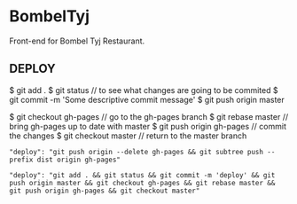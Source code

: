 # BombelTyj
  Front-end for Bombel Tyj Restaurant.


## DEPLOY
$ git add .
$ git status // to see what changes are going to be commited
$ git commit -m 'Some descriptive commit message'
$ git push origin master

$ git checkout gh-pages // go to the gh-pages branch
$ git rebase master // bring gh-pages up to date with master
$ git push origin gh-pages // commit the changes
$ git checkout master // return to the master branch


<!-- OLD -->
    "deploy": "git push origin --delete gh-pages && git subtree push --prefix dist origin gh-pages"

<!-- TESTING -->
    "deploy": "git add . && git status && git commit -m 'deploy' && git push origin master && git checkout gh-pages && git rebase master && git push origin gh-pages && git checkout master"